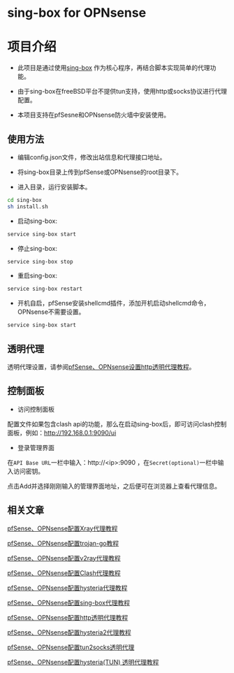#  sing-box for OPNsense

# 项目介绍

- 此项目是通过使用[sing-box](https://github.com/SagerNet/sing-box) 作为核心程序，再结合脚本实现简单的代理功能。

- 由于sing-box在freeBSD平台不提供tun支持，使用http或socks协议进行代理配置。

- 本项目支持在pfSesne和OPNsense防火墙中安装使用。

## 使用方法

- 编辑config.json文件，修改出站信息和代理接口地址。

- 将sing-box目录上传到pfSense或OPNsense的root目录下。

- 进入目录，运行安装脚本。
```bash
cd sing-box
sh install.sh
```
- 启动sing-box:
```bash
service sing-box start
```
- 停止sing-box:
```bash
service sing-box stop
```
- 重启sing-box:
```bash
service sing-box restart
```
- 开机自启，pfSense安装shellcmd插件，添加开机启动shellcmd命令，OPNsense不需要设置。
```bash
service sing-box start
```

## 透明代理

透明代理设置，请参阅[pfSense、OPNsense设置http透明代理教程](https://pfchina.org/?p=13572)。

## 控制面板

- 访问控制面板

配置文件如果包含clash api的功能，那么在启动sing-box后，即可访问clash控制面板，例如：http://192.168.0.1:9090/ui

- 登录管理界面

在`API Base URL`一栏中输入：http://\<ip\>:9090 ，在`Secret(optional)`一栏中输入访问密钥。

点击Add并选择刚刚输入的管理界面地址，之后便可在浏览器上查看代理信息。

## 相关文章

[pfSense、OPNsense配置Xray代理教程](https://pfchina.org/?p=13013)

[pfSense、OPNsense配置trojan-go教程](https://pfchina.org/?p=9885)

[pfSense、OPNsense配置v2ray代理教程](https://pfchina.org/?p=4032)

[pfSense、OPNsense配置Clash代理教程](https://pfchina.org/?p=10526)

[pfSense、OPNsense配置hysteria代理教程](https://pfchina.org/?p=9524)

[pfSense、OPNsense配置sing-box代理教程](https://pfchina.org/?p=12933)

[pfSense、OPNsense配置http透明代理教程](https://pfchina.org/?p=13572)

[pfSense、OPNsense配置hysteria2代理教程](https://pfchina.org/?p=13065)

[pfSense、OPNsense配置tun2socks透明代理](https://pfchina.org/?p=13437)

[pfSense、OPNsense配置hysteria(TUN) 透明代理教程](https://pfchina.org/?p=13480)
